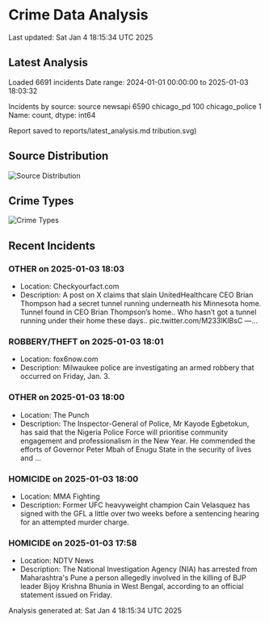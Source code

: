 # Crime Data Analysis
Last updated: Sat Jan  4 18:15:34 UTC 2025

## Latest Analysis

Loaded 6691 incidents
Date range: 2024-01-01 00:00:00 to 2025-01-03 18:03:32

Incidents by source:
source
newsapi           6590
chicago_pd         100
chicago_police       1
Name: count, dtype: int64

Report saved to reports/latest_analysis.md
tribution.svg)

## Source Distribution
![Source Distribution](images/source_distribution.svg)

## Crime Types
![Crime Types](images/crime_types.svg)

## Recent Incidents

### OTHER on 2025-01-03 18:03
- Location: Checkyourfact.com
- Description: A post on X claims that slain UnitedHealthcare CEO Brian Thompson had a secret tunnel running underneath his Minnesota home. Tunnel found in CEO Brian Thompson’s home.. Who hasn’t got a tunnel running under their home these days.. pic.twitter.com/M233lKlBsC —…


### ROBBERY/THEFT on 2025-01-03 18:01
- Location: fox6now.com
- Description: Milwaukee police are investigating an armed robbery that occurred on Friday, Jan. 3.


### OTHER on 2025-01-03 18:00
- Location: The Punch
- Description: The Inspector-General of Police, Mr Kayode Egbetokun, has said that the Nigeria Police Force will prioritise community engagement and professionalism in the New Year. He commended the efforts of Governor Peter Mbah of Enugu State in the security of lives and …


### HOMICIDE on 2025-01-03 18:00
- Location: MMA Fighting
- Description: Former UFC heavyweight champion Cain Velasquez has signed with the GFL a little over two weeks before a sentencing hearing for an attempted murder charge.


### HOMICIDE on 2025-01-03 17:58
- Location: NDTV News
- Description: The National Investigation Agency (NIA) has arrested from Maharashtra&#039;s Pune a person allegedly involved in the killing of BJP leader Bijoy Krishna Bhunia in West Bengal, according to an official statement issued on Friday.

Analysis generated at: Sat Jan  4 18:15:34 UTC 2025
